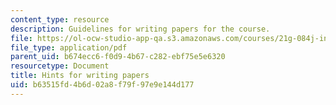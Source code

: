 ```yaml
---
content_type: resource
description: Guidelines for writing papers for the course.
file: https://ol-ocw-studio-app-qa.s3.amazonaws.com/courses/21g-084j-introduction-to-latin-american-studies-fall-2005/b63515fd4b6d02a8f79f97e9e144d177_MIT21G_084JF05_sylbs200211.pdf
file_type: application/pdf
parent_uid: b674ecc6-f0d9-4b67-c282-ebf75e5e6320
resourcetype: Document
title: Hints for writing papers
uid: b63515fd-4b6d-02a8-f79f-97e9e144d177
---
```

